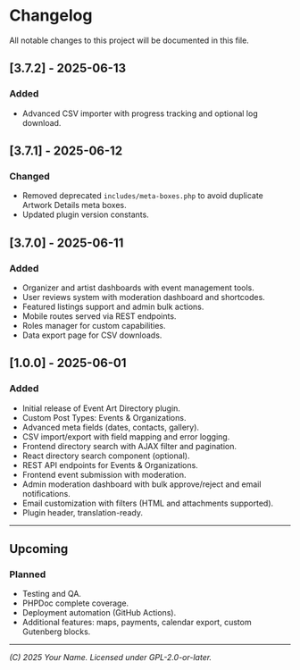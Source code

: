 # Changelog

All notable changes to this project will be documented in this file.

## [3.7.2] - 2025-06-13
### Added
- Advanced CSV importer with progress tracking and optional log download.

## [3.7.1] - 2025-06-12
### Changed
- Removed deprecated `includes/meta-boxes.php` to avoid duplicate Artwork Details meta boxes.
- Updated plugin version constants.

## [3.7.0] - 2025-06-11
### Added
- Organizer and artist dashboards with event management tools.
- User reviews system with moderation dashboard and shortcodes.
- Featured listings support and admin bulk actions.
- Mobile routes served via REST endpoints.
- Roles manager for custom capabilities.
- Data export page for CSV downloads.

## [1.0.0] - 2025-06-01
### Added
- Initial release of Event Art Directory plugin.
- Custom Post Types: Events & Organizations.
- Advanced meta fields (dates, contacts, gallery).
- CSV import/export with field mapping and error logging.
- Frontend directory search with AJAX filter and pagination.
- React directory search component (optional).
- REST API endpoints for Events & Organizations.
- Frontend event submission with moderation.
- Admin moderation dashboard with bulk approve/reject and email notifications.
- Email customization with filters (HTML and attachments supported).
- Plugin header, translation-ready.

---

## Upcoming
### Planned
- Testing and QA.
- PHPDoc complete coverage.
- Deployment automation (GitHub Actions).
- Additional features: maps, payments, calendar export, custom Gutenberg blocks.

---

*(C) 2025 Your Name. Licensed under GPL-2.0-or-later.*
